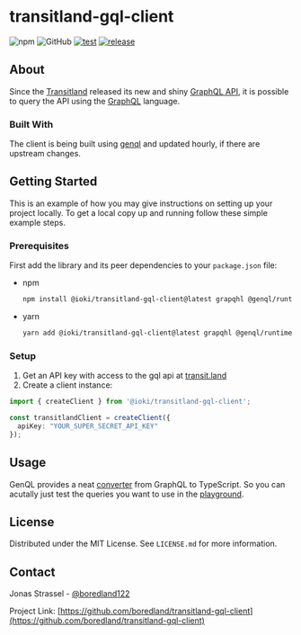 # transitland-gql-client

![npm](https://img.shields.io/npm/dm/@ioki/transitland-gql-client)
![GitHub](https://img.shields.io/github/license/boredland/transitland-gql-client)
[![test](https://github.com/boredland/transitland-gql-client/actions/workflows/test.yaml/badge.svg)](https://github.com/boredland/transitland-gql-client/actions/workflows/test.yaml)
[![release](https://github.com/boredland/transitland-gql-client/actions/workflows/release.yaml/badge.svg)](https://github.com/boredland/transitland-gql-client/actions/workflows/release.yaml)

## About

Since the [Transitland](https://transitland.org/) released its new and shiny [GraphQL API](https://www.transit.land/documentation/graphql-api/), it is possible to query the API using the [GraphQL](https://graphql.org/) language.

### Built With

The client is being built using [genql](https://genql.vercel.app/) and updated hourly, if there are upstream changes.

## Getting Started

This is an example of how you may give instructions on setting up your project locally.
To get a local copy up and running follow these simple example steps.

### Prerequisites

First add the library and its peer dependencies to your `package.json` file:

* npm

  ```sh
  npm install @ioki/transitland-gql-client@latest grapqhl @genql/runtime
  ```

* yarn

  ```sh
  yarn add @ioki/transitland-gql-client@latest grapqhl @genql/runtime
  ```

### Setup

1. Get an API key with access to the gql api at [transit.land](https://www.transit.land/documentation/index#sign-up)
2. Create a client instance:

```ts
import { createClient } from '@ioki/transitland-gql-client';

const transitlandClient = createClient({
  apiKey: "YOUR_SUPER_SECRET_API_KEY"
});
```

## Usage

GenQL provides a neat [converter](https://genql.vercel.app/converter) from GraphQL to TypeScript. So you can acutally just test the queries you want to use in the [playground](https://www.transit.land/documentation/api/graphql-console).

## License

Distributed under the MIT License. See `LICENSE.md` for more information.

## Contact

Jonas Strassel - [@boredland122](https://twitter.com/boredland122)

Project Link: [https://github.com/boredland/transitland-gql-client](https://github.com/boredland/transitland-gql-client)

